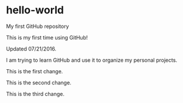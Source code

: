# hello-world
My first GitHub repository

This is my first time using GitHub! 

Updated 07/21/2016.

I am trying to learn GitHub and use it to organize my personal projects.

This is the first change.

This is the second change.

This is the third change.
